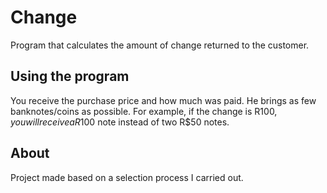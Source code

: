 # Change
Program that calculates the amount of change returned to the customer. 

## Using the program
You receive the purchase price and how much was paid. He brings as few banknotes/coins as possible. For example, if the change is R$100, you will receive a R$100 note instead of two R$50 notes. 

## About
Project made based on a selection process I carried out.